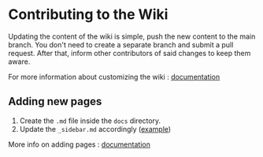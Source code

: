 # Contributing to the Wiki

Updating the content of the wiki is simple, push the new content to the main branch. You don't need to create a separate branch and submit a pull request. After that, inform other contributors of said changes to keep them aware.

For more information about customizing the wiki : [documentation](https://docsify.js.org/#/?id=docsify)

## Adding new pages

1. Create the `.md` file inside the `docs` directory.
2. Update the `_sidebar.md` accordingly ([example](https://github.com/docsifyjs/docsify/blob/master/docs/_sidebar.md?plain=1))

More info on adding pages : [documentation](https://docsify.js.org/#/more-pages)
